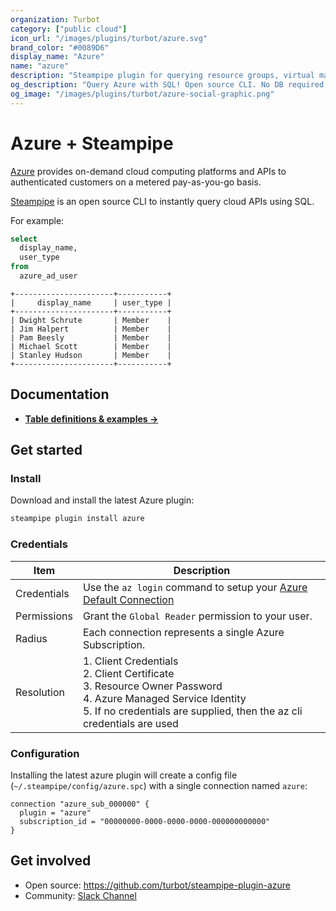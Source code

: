 ```yaml
---
organization: Turbot
category: ["public cloud"]
icon_url: "/images/plugins/turbot/azure.svg"
brand_color: "#0089D6"
display_name: "Azure"
name: "azure"
description: "Steampipe plugin for querying resource groups, virtual machines, storage accounts and more from Azure."
og_description: "Query Azure with SQL! Open source CLI. No DB required."
og_image: "/images/plugins/turbot/azure-social-graphic.png"
---
```


# Azure + Steampipe

[Azure](https://azure.microsoft.com) provides on-demand cloud computing platforms and APIs to authenticated customers on a metered pay-as-you-go basis. 

[Steampipe](https://steampipe.io) is an open source CLI to instantly query cloud APIs using SQL.

For example:

```sql
select 
  display_name, 
  user_type 
from 
  azure_ad_user 
```

```
+----------------------+-----------+
|     display_name     | user_type |
+----------------------+-----------+
| Dwight Schrute       | Member    |
| Jim Halpert          | Member    |
| Pam Beesly           | Member    |
| Michael Scott        | Member    |
| Stanley Hudson       | Member    |
+----------------------+-----------+
```

## Documentation

- **[Table definitions & examples →](/plugins/turbot/azure/tables)**

## Get started

### Install

Download and install the latest Azure plugin:

```bash
steampipe plugin install azure
```

### Credentials

| Item | Description |
| - | - |
| Credentials | Use the `az login` command to setup your [Azure Default Connection](https://docs.microsoft.com/en-us/cli/azure/authenticate-azure-cli) |
| Permissions | Grant the `Global Reader` permission to your user. |
| Radius | Each connection represents a single Azure Subscription. |
| Resolution |  1. Client Credentials<br />2. Client Certificate<br />3. Resource Owner Password<br />4. Azure Managed Service Identity<br />5. If no credentials are supplied, then the az cli credentials are used |

### Configuration

Installing the latest azure plugin will create a config file (`~/.steampipe/config/azure.spc`) with a single connection named `azure`:

```hcl
connection "azure_sub_000000" {
  plugin = "azure"
  subscription_id = "00000000-0000-0000-0000-000000000000"
}
```

## Get involved

* Open source: https://github.com/turbot/steampipe-plugin-azure
* Community: [Slack Channel](https://join.slack.com/t/steampipe/shared_invite/zt-oij778tv-lYyRTWOTMQYBVAbtPSWs3g)
